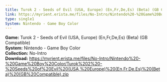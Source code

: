 ```yaml
---
title: Turok 2 - Seeds of Evil (USA, Europe) (En,Fr,De,Es) (Beta) (GB Compatible)
link: https://myrient.erista.me/files/No-Intro/Nintendo%20-%20Game%20Boy%20Color/Turok%202%20-%20Seeds%20of%20Evil%20(USA,%20Europe)%20(En,Fr,De,Es)%20(Beta)%20(GB%20Compatible).zip
type: single1
System: Nintendo - Game Boy Color
---
```

<b>Game:</b> Turok 2 - Seeds of Evil (USA, Europe) (En,Fr,De,Es) (Beta) (GB Compatible)<br>
<b>System:</b> Nintendo - Game Boy Color<br>
<b>Collection:</b> No-Intro<br>
<b>Download:</b> https://myrient.erista.me/files/No-Intro/Nintendo%20-%20Game%20Boy%20Color/Turok%202%20-%20Seeds%20of%20Evil%20(USA,%20Europe)%20(En,Fr,De,Es)%20(Beta)%20(GB%20Compatible).zip